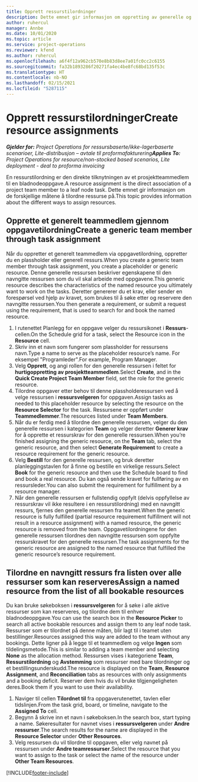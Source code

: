 ```yaml
---
title: Opprett ressurstilordninger
description: Dette emnet gir informasjon om oppretting av generelle og navngitte ressurstilordninger.
author: ruhercul
manager: Annbe
ms.date: 10/01/2020
ms.topic: article
ms.service: project-operations
ms.reviewer: kfend
ms.author: ruhercul
ms.openlocfilehash: a6f4f12a962cb570e8b83d8ee7a01fc0cc2c6155
ms.sourcegitcommit: fa32b1893286f20271fa4ec4be8fc68bd135f53c
ms.translationtype: HT
ms.contentlocale: nb-NO
ms.lasthandoff: 02/15/2021
ms.locfileid: "5287115"
---
```

# <a name="create-resource-assignments"></a><span data-ttu-id="e30ac-103">Opprett ressurstilordninger</span><span class="sxs-lookup"><span data-stu-id="e30ac-103">Create resource assignments</span></span>

<span data-ttu-id="e30ac-104">_**Gjelder for:** Project Operations for ressursbaserte/ikke-lagerbaserte scenarioer, Lite-distribusjon – avtale til proformafakturering_</span><span class="sxs-lookup"><span data-stu-id="e30ac-104">_**Applies To:** Project Operations for resource/non-stocked based scenarios, Lite deployment - deal to proforma invoicing_</span></span>


<span data-ttu-id="e30ac-105">En ressurstilordning er den direkte tilknytningen av et prosjektteammedlem til en bladnodeoppgave.</span><span class="sxs-lookup"><span data-stu-id="e30ac-105">A resource assignment is the direct association of a project team member to a leaf node task.</span></span> <span data-ttu-id="e30ac-106">Dette emnet gir informasjon om de forskjellige måtene å tilordne ressurse på.</span><span class="sxs-lookup"><span data-stu-id="e30ac-106">This topic provides information about the different ways to assign resources.</span></span>

## <a name="create-a-generic-team-member-through-task-assignment"></a><span data-ttu-id="e30ac-107">Opprette et generelt teammedlem gjennom oppgavetilordning</span><span class="sxs-lookup"><span data-stu-id="e30ac-107">Create a generic team member through task assignment</span></span>


<span data-ttu-id="e30ac-108">Når du oppretter et generelt teammedlem via oppgavetilordning, oppretter du en plassholder eller generell ressurs.</span><span class="sxs-lookup"><span data-stu-id="e30ac-108">When you create a generic team member through task assignment, you create a placeholder or generic resource.</span></span> <span data-ttu-id="e30ac-109">Denne generelle ressursen beskriver egenskapene til den navngitte ressursen som du vil skal arbeide med oppgavene.</span><span class="sxs-lookup"><span data-stu-id="e30ac-109">This generic resource describes the characteristics of the named resource you ultimately want to work on the tasks.</span></span> <span data-ttu-id="e30ac-110">Deretter genererer du et krav, eller sender en forespørsel ved hjelp av kravet, som brukes til å søke etter og reservere den navngitte ressursen.</span><span class="sxs-lookup"><span data-stu-id="e30ac-110">You then generate a requirement, or submit a request using the requirement, that is used to search for and book the named resource.</span></span>

1. <span data-ttu-id="e30ac-111">I rutenettet Planlegg for en oppgave velger du ressursikonet i **Ressurs**-cellen.</span><span class="sxs-lookup"><span data-stu-id="e30ac-111">On the Schedule grid for a task, select the Resource icon in the **Resource** cell.</span></span>
2. <span data-ttu-id="e30ac-112">Skriv inn et navn som fungerer som plassholder for ressursens navn.</span><span class="sxs-lookup"><span data-stu-id="e30ac-112">Type a name to serve as the placeholder resource’s name.</span></span> <span data-ttu-id="e30ac-113">For eksempel "Programleder".</span><span class="sxs-lookup"><span data-stu-id="e30ac-113">For example, Program Manager.</span></span>
3. <span data-ttu-id="e30ac-114">Velg **Opprett**, og angi rollen for den generelle ressursen i feltet for **hurtigoppretting av prosjektteammedlem**.</span><span class="sxs-lookup"><span data-stu-id="e30ac-114">Select **Create**, and in the **Quick Create Project Team Member** field, set the role for the generic resource.</span></span>
4. <span data-ttu-id="e30ac-115">Tilordne oppgaver etter behov til denne plassholderessursen ved å velge ressursen i **ressursvelgeren** for oppgaven.</span><span class="sxs-lookup"><span data-stu-id="e30ac-115">Assign tasks as needed to this placeholder resource by selecting the resource on the **Resource Selector** for the task.</span></span> <span data-ttu-id="e30ac-116">Ressursene er oppført under **Teammedlemmer**.</span><span class="sxs-lookup"><span data-stu-id="e30ac-116">The resources listed under **Team Members**.</span></span>
5. <span data-ttu-id="e30ac-117">Når du er ferdig med å tilordne den generelle ressursen, velger du den generelle ressursen i kategorien **Team** og velger deretter **Generer krav** for å opprette et ressurskrav for den generelle ressursen.</span><span class="sxs-lookup"><span data-stu-id="e30ac-117">When you’re finished assigning the generic resource, on the **Team** tab, select the generic resource, and then select **Generate Requirement** to create a resource requirement for the generic resource.</span></span>
6. <span data-ttu-id="e30ac-118">Velg **Bestill** for den generelle ressursen, og bruk deretter planleggingstavlen for å finne og bestille en virkelige ressurs.</span><span class="sxs-lookup"><span data-stu-id="e30ac-118">Select **Book** for the generic resource and then use the Schedule board to find and book a real resource.</span></span> <span data-ttu-id="e30ac-119">Du kan også sende kravet for fullføring av en ressursleder.</span><span class="sxs-lookup"><span data-stu-id="e30ac-119">You can also submit the requirement for fulfillment by a resource manager.</span></span>
7. <span data-ttu-id="e30ac-120">Når den generelle ressursen er fullstendig oppfylt (delvis oppfyllelse av ressurskrav vil ikke resultere i en ressurstilordning) med en navngitt ressurs, fjernes den generelle ressursen fra teamet.</span><span class="sxs-lookup"><span data-stu-id="e30ac-120">When the generic resource is fully fulfilled (partial resource requirement fulfillment will not result in a resource assignment) with a named resource, the generic resource is removed from the team.</span></span> <span data-ttu-id="e30ac-121">Oppgavetilordningene for den generelle ressursen tilordnes den navngitte ressursen som oppfylte ressurskravet for den generelle ressursen.</span><span class="sxs-lookup"><span data-stu-id="e30ac-121">The task assignments for the generic resource are assigned to the named resource that fulfilled the generic resource’s resource requirement.</span></span>

## <a name="assign-a-named-resource-from-the-list-of-all-bookable-resources"></a><span data-ttu-id="e30ac-122">Tilordne en navngitt ressurs fra listen over alle ressurser som kan reserveres</span><span class="sxs-lookup"><span data-stu-id="e30ac-122">Assign a named resource from the list of all bookable resources</span></span>

<span data-ttu-id="e30ac-123">Du kan bruke søkeboksen i **ressursvelgeren** for å søke i alle aktive ressurser som kan reserveres, og tilordne dem til enhver bladnodeoppgave.</span><span class="sxs-lookup"><span data-stu-id="e30ac-123">You can use the search box in the **Resource Picker** to search all active bookable resources and assign them to any leaf node task.</span></span> <span data-ttu-id="e30ac-124">Ressurser som er tilordnet på denne måten, blir lagt til i teamet uten bestillinger.</span><span class="sxs-lookup"><span data-stu-id="e30ac-124">Resources assigned this way are added to the team without any bookings.</span></span> <span data-ttu-id="e30ac-125">Dette ligner på å legge til et teammedlem og velge **Ingen** som tildelingsmetode.</span><span class="sxs-lookup"><span data-stu-id="e30ac-125">This is similar to adding a team member and selecting **None** as the allocation method.</span></span> <span data-ttu-id="e30ac-126">Ressursen vises i kategoriene **Team**, **Ressurstilordning** og **Avstemming** som ressurser med bare tilordninger og et bestillingsunderskudd.</span><span class="sxs-lookup"><span data-stu-id="e30ac-126">The resource is displayed on the **Team**, **Resource Assignment**, and **Reconciliation** tabs as resources with only assignments and a booking deficit.</span></span> <span data-ttu-id="e30ac-127">Reserver dem hvis du vil bruke tilgjengeligheten deres.</span><span class="sxs-lookup"><span data-stu-id="e30ac-127">Book them if you want to use their availability.</span></span>

1. <span data-ttu-id="e30ac-128">Naviger til cellen **Tilordnet til** fra oppgaverutenettet, tavlen eller tidslinjen.</span><span class="sxs-lookup"><span data-stu-id="e30ac-128">From the task grid, board, or timeline, navigate to the **Assigned To** cell.</span></span>
2. <span data-ttu-id="e30ac-129">Begynn å skrive inn et navn i søkeboksen.</span><span class="sxs-lookup"><span data-stu-id="e30ac-129">In the search box, start typing a name.</span></span> <span data-ttu-id="e30ac-130">Søkeresultater for navnet vises i **ressursvelgeren** under **Andre ressurser**.</span><span class="sxs-lookup"><span data-stu-id="e30ac-130">The search results for the name are displayed in the **Resource Selector** under **Other Resources**.</span></span>
3. <span data-ttu-id="e30ac-131">Velg ressursen du vil tilordne til oppgaven, eller velg navnet på ressursen under **Andre teamressurser**.</span><span class="sxs-lookup"><span data-stu-id="e30ac-131">Select the resource that you want to assign to the task or select the name of the resource under **Other Team Resources**.</span></span>


[!INCLUDE[footer-include](../includes/footer-banner.md)]